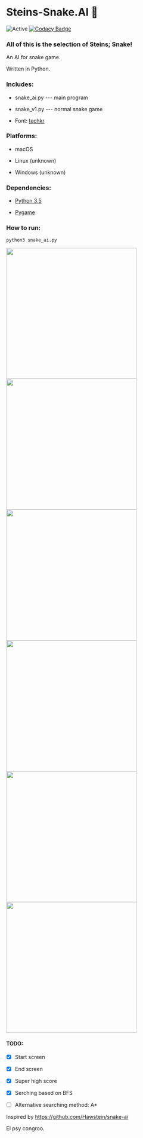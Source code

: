 # Steins-Snake.AI 🐍

![Active](https://img.shields.io/badge/status-active-brightgreen.svg)   [![Codacy Badge](https://api.codacy.com/project/badge/Grade/e2114955c9064c0daf2ea2a153f09cdc)](https://www.codacy.com/app/oblivion1221/Steins-Snake.AI?utm_source=github.com&utm_medium=referral&utm_content=Oblivion1221/Steins-Snake.AI&utm_campaign=badger)

### All of this is the selection of Steins; Snake! 

An AI for snake game. 

Written in Python.

### Includes:
- snake_ai.py    ---      main program

- snake_v1.py  ---  normal snake game

- Font: [techkr](http://www.dafont.com/techkr.font)

### Platforms:
- macOS

- Linux (unknown)

- Windows (unknown)

### Dependencies:
- [Python 3.5](https://www.python.org/downloads/release/python-350/)

- [Pygame](http://www.pygame.org/download.shtml)

### How to run:
```
python3 snake_ai.py
```

<img src="https://github.com/Oblivion1221/Steins-Snake.AI/blob/master/images/steins%3Bsnake.png" width="350">
<img src="https://github.com/Oblivion1221/Steins-Snake.AI/blob/master/images/running0.png" width="350">
<img src="https://github.com/Oblivion1221/Steins-Snake.AI/blob/master/images/running1.png" width="350">
<img src="https://github.com/Oblivion1221/Steins-Snake.AI/blob/master/images/running2.png" width="350">
<img src="https://github.com/Oblivion1221/Steins-Snake.AI/blob/master/images/running3.png" width="350">
<img src="https://github.com/Oblivion1221/Steins-Snake.AI/blob/master/images/high_score.png" width="350">

#### TODO:

- [x] Start screen

- [x] End screen

- [x] Super high score

- [x] Serching based on BFS

- [ ] Alternative searching method: A*


Inspired by https://github.com/Hawstein/snake-ai


El psy congroo.
